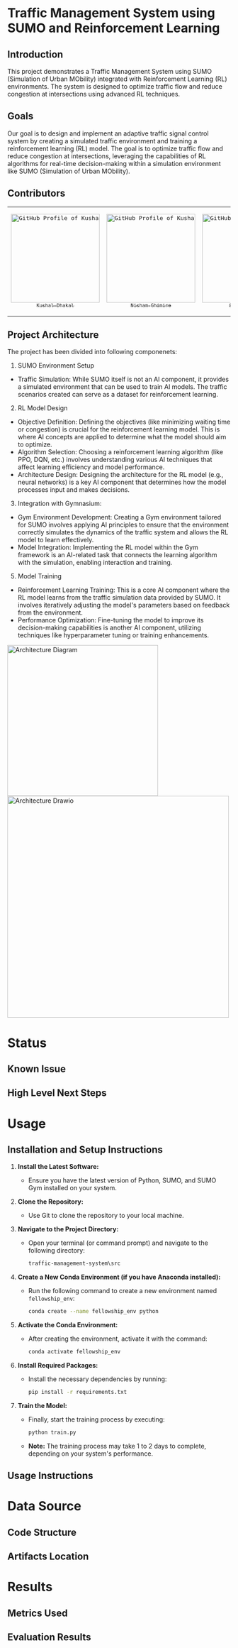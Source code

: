 # Traffic Management System using SUMO and Reinforcement Learning

## Introduction
This project demonstrates a Traffic Management System using SUMO (Simulation of Urban MObility) integrated with Reinforcement Learning (RL) environments. The system is designed to optimize traffic flow and reduce congestion at intersections using advanced RL techniques.
## Goals
Our goal is to design and implement an adaptive traffic signal control system by creating a simulated traffic environment and training a reinforcement learning (RL) model. The goal is to optimize traffic flow and reduce congestion at intersections, leveraging the capabilities of RL algorithms for real-time decision-making within a simulation environment like SUMO (Simulation of Urban MObility).
## Contributors
<table>
<tr>
    <td align="center" width="200">
      <pre><a href="https://github.com/dklkushal07" target="_blank"><img src="https://avatars.githubusercontent.com/u/68638711?v=4" width="200" alt="GitHub Profile of Kushal Dhakal" /><br/><sub>Kushal Dhakal</sub></a></pre>
    </td>
        <td align="center" width="200">
      <pre><a href="https://github.com/nishamghimire5" target="_blank "><img src="https://avatars.githubusercontent.com/u/77533996?v=4" width="200" alt="GitHub Profile of Kushal Dhakal" /><br/><sub>Nisham Ghimire</sub></a></pre>
    </td>
        <td align="center" width="200">
      <pre><a href="https://github.com/Shubham-karn" target="_blank" ><img src="https://avatars.githubusercontent.com/u/147227439?v=4" width="200" alt="GitHub Profile of Kushal Dhakal" /><br/><sub>Shubham Karn</sub></a></pre>
    </td>
        <td align="center" width="200">
      <pre><a href="https://github.com/dklgarima" target="_blank"><img src="https://avatars.githubusercontent.com/u/66936719?v=4" width="200" alt="GitHub Profile of Kushal Dhakal" /><br/><sub>Garima Dhakal</sub></a></pre>
    </td>
</tr>
</table>

## Project Architecture
The project has been divided into following componenets: 
<br>
1. SUMO Environment Setup
- Traffic Simulation: While SUMO itself is not an AI component, it provides a simulated environment that can be used to train AI models. The traffic scenarios created can serve as a dataset for reinforcement learning.

2. RL Model Design
- Objective Definition: Defining the objectives (like minimizing waiting time or congestion) is crucial for the reinforcement learning model. This is where AI concepts are applied to determine what the model should aim to optimize.
- Algorithm Selection: Choosing a reinforcement learning algorithm (like PPO, DQN, etc.) involves understanding various AI techniques that affect learning efficiency and model performance.
- Architecture Design: Designing the architecture for the RL model (e.g., neural networks) is a key AI component that determines how the model processes input and makes decisions.
  
3. Integration with Gymnasium:
- Gym Environment Development: Creating a Gym environment tailored for SUMO involves applying AI principles to ensure that the environment correctly simulates the dynamics of the traffic system and allows the RL model to learn effectively.
- Model Integration: Implementing the RL model within the Gym framework is an AI-related task that connects the learning algorithm with the simulation, enabling interaction and training.
  
5. Model Training
- Reinforcement Learning Training: This is a core AI component where the RL model learns from the traffic simulation data provided by SUMO. It involves iteratively adjusting the model's parameters based on feedback from the environment.
- Performance Optimization: Fine-tuning the model to improve its decision-making capabilities is another AI component, utilizing techniques like hyperparameter tuning or training enhancements.

<img src="https://github.com/user-attachments/assets/dc44fd51-00bc-4226-8976-f96c4d0b42d1" alt="Architecture Diagram" width="340"/>

<br />

<img src="https://github.com/user-attachments/assets/22570682-a7f8-4775-b7fb-e9adffb5561c" alt="Architecture Drawio" width="500"/>






# Status
## Known Issue
## High Level Next Steps


# Usage
## Installation and Setup Instructions

1. **Install the Latest Software:**
   - Ensure you have the latest version of Python, SUMO, and SUMO Gym installed on your system.

2. **Clone the Repository:**
   - Use Git to clone the repository to your local machine.

3. **Navigate to the Project Directory:**
   - Open your terminal (or command prompt) and navigate to the following directory:
     ```bash
     traffic-management-system\src
     ```

4. **Create a New Conda Environment (if you have Anaconda installed):**
   - Run the following command to create a new environment named `fellowship_env`:
     ```bash
     conda create --name fellowship_env python
     ```

5. **Activate the Conda Environment:**
   - After creating the environment, activate it with the command:
     ```bash
     conda activate fellowship_env
     ```

6. **Install Required Packages:**
   - Install the necessary dependencies by running:
     ```bash
     pip install -r requirements.txt
     ```

7. **Train the Model:**
   - Finally, start the training process by executing:
     ```bash
     python train.py
     ```
   - **Note:** The training process may take 1 to 2 days to complete, depending on your system's performance.


## Usage Instructions


# Data Source
## Code Structure
## Artifacts Location

# Results
## Metrics Used
## Evaluation Results
